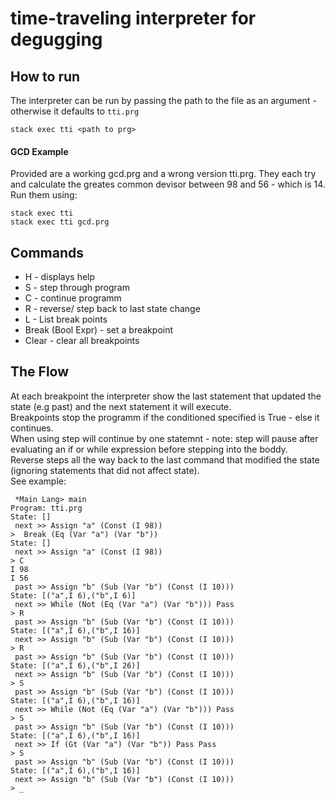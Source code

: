 # time-traveling interpreter for degugging

## How to run 
The interpreter can be run by passing the path to the file as an argument - otherwise it defaults to `tti.prg`
```shell
stack exec tti <path to prg>
```
#### GCD Example 
Provided are a working gcd.prg and a wrong version tti.prg. They each try and calculate the greates common devisor between 98 and 56 - which is 14. Run them using:
```shell
stack exec tti
stack exec tti gcd.prg
```

## Commands

* H  - displays help 
* S  - step through program 
* C  - continue programm 
* R  - reverse/ step back to last state change
* L  - List break points
* Break (Bool Expr) - set a breakpoint 
* Clear - clear all breakpoints

## The Flow
At each breakpoint the interpreter show the last statement that updated the state (e.g past) and the next statement it will execute.  
Breakpoints stop the programm if the conditioned specified is True - else it continues.  
When using step will continue by one statemnt - note: step will pause after evaluating an if or while expression before stepping into the boddy.  
Reverse steps all the way back to the last command that modified the state (ignoring statements that did not affect state).  
See example:
```shell
 *Main Lang> main
Program: tti.prg
State: []
 next >> Assign "a" (Const (I 98))
>  Break (Eq (Var "a") (Var "b"))
State: []
 next >> Assign "a" (Const (I 98))
> C
I 98
I 56
 past >> Assign "b" (Sub (Var "b") (Const (I 10)))
State: [("a",I 6),("b",I 6)]
 next >> While (Not (Eq (Var "a") (Var "b"))) Pass
> R
 past >> Assign "b" (Sub (Var "b") (Const (I 10)))
State: [("a",I 6),("b",I 16)]
 next >> Assign "b" (Sub (Var "b") (Const (I 10)))
> R
 past >> Assign "b" (Sub (Var "b") (Const (I 10)))
State: [("a",I 6),("b",I 26)]
 next >> Assign "b" (Sub (Var "b") (Const (I 10)))
> S
 past >> Assign "b" (Sub (Var "b") (Const (I 10)))
State: [("a",I 6),("b",I 16)]
 next >> While (Not (Eq (Var "a") (Var "b"))) Pass
> S
 past >> Assign "b" (Sub (Var "b") (Const (I 10)))
State: [("a",I 6),("b",I 16)]
 next >> If (Gt (Var "a") (Var "b")) Pass Pass
> S
 past >> Assign "b" (Sub (Var "b") (Const (I 10)))
State: [("a",I 6),("b",I 16)]
 next >> Assign "b" (Sub (Var "b") (Const (I 10)))
> _
```
